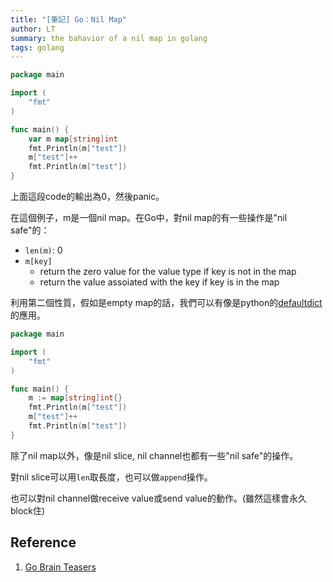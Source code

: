 ```yaml
---
title: "[筆記] Go：Nil Map"
author: LT
summary: the bahavior of a nil map in golang
tags: golang
---
```



```go
package main

import (
	"fmt"
)

func main() {
	var m map[string]int
	fmt.Println(m["test"])
	m["test"]++
	fmt.Println(m["test"])
}
```

上面這段code的輸出為0，然後panic。

在這個例子，m是一個nil map。在Go中，對nil map的有一些操作是"nil safe"的：

  - `len(m)`: 0
  - `m[key]`
    - return the zero value for the value type if key is not in the map
    - return the value assoiated with the key if key is in the map

利用第二個性質，假如是empty map的話，我們可以有像是python的[defaultdict](https://docs.python.org/3/library/collections.html#collections.defaultdict)的應用。

```go
package main

import (
	"fmt"
)

func main() {
	m := map[string]int{}
	fmt.Println(m["test"])
	m["test"]++
	fmt.Println(m["test"])
}
```

除了nil map以外，像是nil slice, nil channel也都有一些"nil safe"的操作。

對nil slice可以用`len`取長度，也可以做`append`操作。

也可以對nil channel做receive value或send value的動作。(雖然這樣會永久block住)


## Reference
1. [Go Brain Teasers](https://pragprog.com/titles/d-gobrain/go-brain-teasers/)